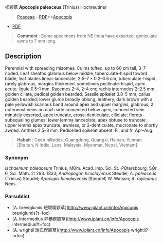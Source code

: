 楔颖草 **Apocopis paleaceus** (Trinius) Hochreutiner

> [Poaceae](http://www.iplant.cn/info/Poaceae?t=foc) - [PDF](http://www.iplant.cn/foc/pdf/Poaceae.pdf)>>[Apocopis](http://www.iplant.cn/info/Apocopis?t=foc)
 - [PDF](http://www.iplant.cn/foc/pdf/Apocopis.pdf)

> **Comment** : 
> Some specimens from NE India have exserted, geniculate awns to 7 mm long.

## Description

Perennial with spreading rhizomes. Culms tufted, up to 60 cm tall, 3–7-noded. Leaf sheaths glabrous below middle, tuberculate-hispid toward blade; leaf blades linear-lanceolate, 2.5–7 × 0.2–0.6 cm, tuberculate-hispid, rarely glabrous, margins thickened, sometimes pectinate-hispid, apex acute; ligule 0.5–1 mm. Racemes 2–4, 2–4 cm; rachis internodes 2–2.5 mm, golden ciliate; pedicel golden bearded. Sessile spikelet 3.8–5 mm; callus golden bearded; lower glume broadly oblong, leathery, dark brown with a pale yellowish scarious band around apex and upper margins, glabrous, 2 outermost veins on each side connected below apex, connected vein minutely exserted, apex truncate, erose-denticulate, ciliolate; florets subequaling glumes; lower lemma lanceolate, apex obtuse to truncate; upper lemma apex truncate, awnless, or 2-denticulate, mucronate to shortly awned. Anthers 2.5–3 mm. Pedicelled spikelet absent. Fl. and fr. Apr–Aug.

> **Habait** : 
> Open hillsides. Guangdong, Guangxi, Hainan, Yunnan [Bhutan, N India, Laos, Malaysia, Myanmar, Nepal, Vietnam].

### Synonym
*Ischaemum paleaceum* Trinius, MΘm. Acad. Imp. Sci. St.-PΘtersbourg, SΘr. 6, Sci. Math. 2: 293. 1833; *Andropogon himalayensis* Steudel; *A. paleaceus* (Trinius) Steudel; *Apocopis himalayensis* (Steudel) W. Watson; *A. royleanus* Nees.

### Parsublist

* [A.  breviglumis  短颖楔颖草](http://www.iplant.cn/info/Apocopis breviglumis?t=foc)
* [A.  intermedius  异穗楔颖草](http://www.iplant.cn/info/Apocopis intermedius?t=foc)
* [A.  wrightii  瑞氏楔颖草](http://www.iplant.cn/info/Apocopis wrightii?t=foc)

